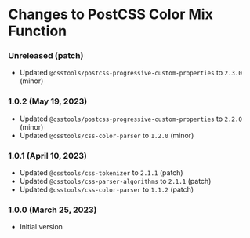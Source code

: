 # Changes to PostCSS Color Mix Function

### Unreleased (patch)

- Updated `@csstools/postcss-progressive-custom-properties` to `2.3.0` (minor)


### 1.0.2 (May 19, 2023)

- Updated `@csstools/postcss-progressive-custom-properties` to `2.2.0` (minor)
- Updated `@csstools/css-color-parser` to `1.2.0` (minor)



### 1.0.1 (April 10, 2023)

- Updated `@csstools/css-tokenizer` to `2.1.1` (patch)
- Updated `@csstools/css-parser-algorithms` to `2.1.1` (patch)
- Updated `@csstools/css-color-parser` to `1.1.2` (patch)

### 1.0.0 (March 25, 2023)

- Initial version
